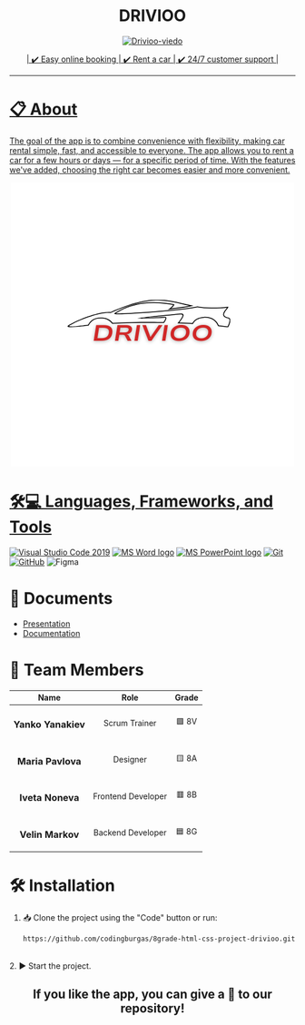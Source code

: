 <h1 align="center" ><b> DRIVIOO  </b></h1>
<div align="center">
<a href=" rel="noopener">
<img width=30% height=10% src="https://media3.giphy.com/media/v1.Y2lkPTc5MGI3NjExZ3FpMzl6ZmF4ZTRoMmRjb2FxczY2YjVndGQ5dWtuaHkwZXF5cXh1bSZlcD12MV9pbnRlcm5hbF9naWZfYnlfaWQmY3Q9Zw/RKTFQZpTOuLaoCcn71/giphy.gif" alt="Drivioo-viedo">
</div>
<div align="center">
    <p>| ✔️​ Easy online booking | ✔️ Rent a car | ✔️​ 24/7 customer support | </p>
</div>

---

# 📋 About
The goal of the app is to combine convenience with flexibility, making car rental simple, fast, and accessible to everyone. The app allows you to rent a car for a few hours or days — for a specific period of time. With the features we've added, choosing the right car becomes easier and more convenient.


<div align="center">
<img src="assets/whiteLogo.png" alt="Drivioo logo">
</div>

# 🛠️💻 Languages, Frameworks, and Tools
<p align="left">
  
  <a href="https://code.visualstudio.com/"><img src="https://img.icons8.com/color/48/null/visual-studio-code-2019.png" alt="Visual Studio Code 2019"/></a>
  <a href="https://www.microsoft.com/en-ww/microsoft-365/word"><img src="https://img.icons8.com/fluency/48/000000/microsoft-word-2019.png" alt="MS Word logo" width=48px /></a>
  <a href="https://www.microsoft.com/en-us/microsoft-365/powerpoint"><img src="https://img.icons8.com/fluency/48/000000/microsoft-powerpoint-2019.png" alt="MS PowerPoint logo" width=48px /></a>
  <a href="https://git-scm.com/"><img src="https://img.icons8.com/color/48/000000/git.png" alt="Git"/></a>
  <a href="https://git-scm.com/"><img src="https://cdn-icons-png.flaticon.com/512/25/25231.png" alt="GitHub" heigh=48px width=48px/></a>
  <img src="https://sb.kaleidousercontent.com/67418/900x900/af5236a63b/figma.jpg" alt="Figma" heigh=60px width=64px>
  
</p> 

# 📁 Documents
+ [Presentation](https://codingburgas-my.sharepoint.com/:p:/g/personal/ihnoneva24_codingburgas_bg/EUG0qrcLXVpIvbXZlWNfRO8BQO5Cd3snPMWTtsLI9Q2O7A?e=EOUVOe)
+ [Documentation]()

# 👥 Team Members

| Name | Role | Grade |
| :---:   | :---: | :---: |
| <h3>Yanko Yanakiev</a></h3> | Scrum Trainer  |🟩 8V |
| <h3>Maria Pavlova</a></h3> | Designer |🟨 8A |
| <h3>Iveta Noneva</a></h3> |  Frontend Developer  |🟥 8B |
| <h3>Velin Markov</a></h3> |   Backend Developer  |​🟦​ 8G|

# 🛠️ Installation
1. 📥 Clone the project using the "Code" button or run:
   ```bash
   https://github.com/codingburgas/8grade-html-css-project-drivioo.git
<br>
2. ▶️ Start the project.


<h2 align="center">
 If you like the app, you can give a 🌟 to our repository!
</h2>
